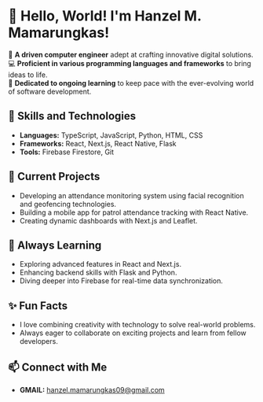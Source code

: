 # 👋 Hello, World! I'm Hanzel M. Mamarungkas!

🌟 **A driven computer engineer** adept at crafting innovative digital solutions.  
💻 **Proficient in various programming languages and frameworks** to bring ideas to life.  
🚀 **Dedicated to ongoing learning** to keep pace with the ever-evolving world of software development.

## 🚧 Skills and Technologies

- **Languages:** TypeScript, JavaScript, Python, HTML, CSS
- **Frameworks:** React, Next.js, React Native, Flask
- **Tools:** Firebase Firestore, Git

## 🔭 Current Projects

- Developing an attendance monitoring system using facial recognition and geofencing technologies.
- Building a mobile app for patrol attendance tracking with React Native.
- Creating dynamic dashboards with Next.js and Leaflet.

## 🌱 Always Learning

- Exploring advanced features in React and Next.js.
- Enhancing backend skills with Flask and Python.
- Diving deeper into Firebase for real-time data synchronization.

## ✨ Fun Facts

- I love combining creativity with technology to solve real-world problems.
- Always eager to collaborate on exciting projects and learn from fellow developers.

## 📫 Connect with Me

- **GMAIL:** hanzel.mamarungkas09@gmail.com

